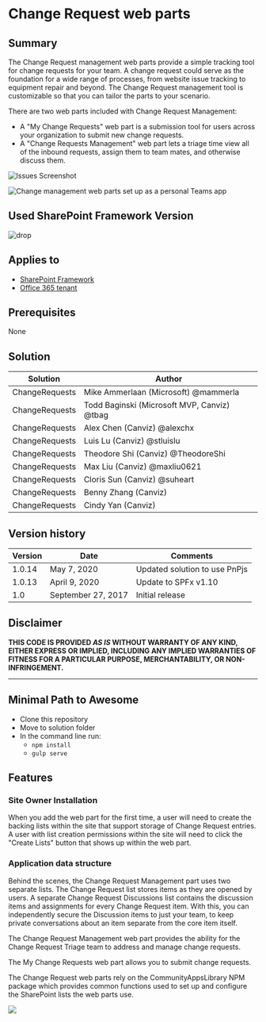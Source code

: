 # Change Request web parts

## Summary
The Change Request management web parts provide a simple tracking tool for change requests for your team.  A change request could serve as the foundation for a wide range of processes, from website issue tracking to equipment repair and beyond.  The Change Request management tool is customizable so that you can tailor the parts to your scenario.

There are two web parts included with Change Request Management:

* A "My Change Requests" web part is a submission tool for users across your organization to submit new change requests.
* A "Change Requests Management" web part lets a triage time view all of the inbound requests, assign them to team mates, and otherwise discuss them.

![Issues Screenshot](./assets/screenshot.png)

![Change management web parts set up as a personal Teams app](./assets/screenshot-teams.png)

## Used SharePoint Framework Version 
![drop](https://img.shields.io/badge/version-v1.10-green.svg)

## Applies to

* [SharePoint Framework](https://dev.office.com/sharepoint)
* [Office 365 tenant](https://dev.office.com/sharepoint/docs/spfx/set-up-your-development-environment)

## Prerequisites
 
None

## Solution

Solution                     | Author                                     			|
---------------------------- | ---------------------------------------------------- |
ChangeRequests               | Mike Ammerlaan (Microsoft) @mammerla                 |
ChangeRequests               | Todd Baginski (Microsoft MVP, Canviz) @tbag          |
ChangeRequests               | Alex Chen (Canviz) @alexchx  						|
ChangeRequests               | Luis Lu (Canviz) @stluislu   						|
ChangeRequests               | Theodore Shi (Canviz) @TheodoreShi                   |
ChangeRequests               | Max Liu (Canviz) @maxliu0621 						|
ChangeRequests               | Cloris Sun (Canviz) @suheart                         |
ChangeRequests               | Benny Zhang (Canviz)                                 |
ChangeRequests               | Cindy Yan (Canviz)                                   |


## Version history

Version | Date               | Comments
------- | ------------------ | --------
1.0.14  | May 7, 2020 | Updated solution to use PnPjs
1.0.13  | April 9, 2020 | Update to SPFx v1.10
1.0     | September 27, 2017 | Initial release

## Disclaimer
**THIS CODE IS PROVIDED *AS IS* WITHOUT WARRANTY OF ANY KIND, EITHER EXPRESS OR IMPLIED, INCLUDING ANY IMPLIED WARRANTIES OF FITNESS FOR A PARTICULAR PURPOSE, MERCHANTABILITY, OR NON-INFRINGEMENT.**

---

## Minimal Path to Awesome

- Clone this repository
- Move to solution folder
- In the command line run:
  - `npm install`
  - `gulp serve`

## Features

### Site Owner Installation

When you add the web part for the first time, a user will need to create the backing lists within the site that support storage of Change Request entries.  A user with list creation permissions within the site will need to click the "Create Lists" button that shows up within the web part.

### Application data structure

Behind the scenes, the Change Request Management part uses two separate lists.  The Change Request list stores items as they are opened by users.  A separate Change Request Discussions list contains the discussion items and assignments for every Change Request item.  With this, you can independently secure the Discussion items to just your team, to keep private conversations about an item separate from the core item itself. 

The Change Request Management web part provides the ability for the Change Request Triage team to address and manage change requests.

The My Change Requests web part allows you to submit change requests.

The Change Request web parts rely on the CommunityAppsLibrary NPM package which provides common functions used to set up and configure the SharePoint lists the web parts use.

<img src="https://pnptelemetry.azurewebsites.net/sp-dev-solutions/solutions/changerequests" />
